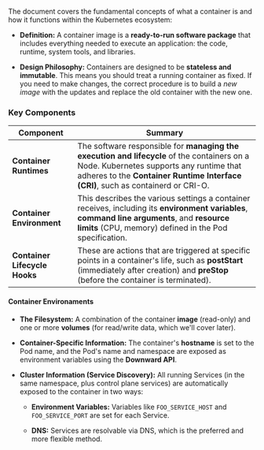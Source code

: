 
The document covers the fundamental concepts of what a container is and how it functions within the Kubernetes ecosystem:

- **Definition:** A container image is a **ready-to-run software package** that includes everything needed to execute an application: the code, runtime, system tools, and libraries.
    
- **Design Philosophy:** Containers are designed to be **stateless and immutable**. This means you should treat a running container as fixed. If you need to make changes, the correct procedure is to build a _new image_ with the updates and replace the old container with the new one.
    

### Key Components

|Component|Summary|
|---|---|
|**Container Runtimes**|The software responsible for **managing the execution and lifecycle** of the containers on a Node. Kubernetes supports any runtime that adheres to the **Container Runtime Interface (CRI)**, such as containerd or CRI-O.|
|**Container Environment**|This describes the various settings a container receives, including its **environment variables**, **command line arguments**, and **resource limits** (CPU, memory) defined in the Pod specification.|
|**Container Lifecycle Hooks**|These are actions that are triggered at specific points in a container's life, such as **postStart** (immediately after creation) and **preStop** (before the container is terminated).|

#### Container Environaments
- **The Filesystem:** A combination of the container **image** (read-only) and one or more **volumes** (for read/write data, which we'll cover later).
    
- **Container-Specific Information:** The container's **hostname** is set to the Pod name, and the Pod's name and namespace are exposed as environment variables using the **Downward API**.
    
- **Cluster Information (Service Discovery):** All running Services (in the same namespace, plus control plane services) are automatically exposed to the container in two ways:
    
    - **Environment Variables:** Variables like `FOO_SERVICE_HOST` and `FOO_SERVICE_PORT` are set for each Service.
        
    - **DNS:** Services are resolvable via DNS, which is the preferred and more flexible method.